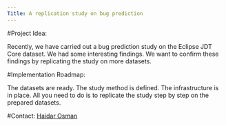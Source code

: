 ```yaml
---
Title: A replication study on bug prediction
---
```


#Project Idea:

Recently, we have carried out a bug prediction study on the Eclipse JDT Core dataset. We had some interesting findings. We want to confirm these findings by replicating the study on more datasets.

#Implementation Roadmap:

The datasets are ready. The study method is defined. The infrastructure is in place. All you need to do is to replicate the study step by step on the prepared datasets.

#Contact: 
[Haidar Osman](%base_url%/staff/Osman)
